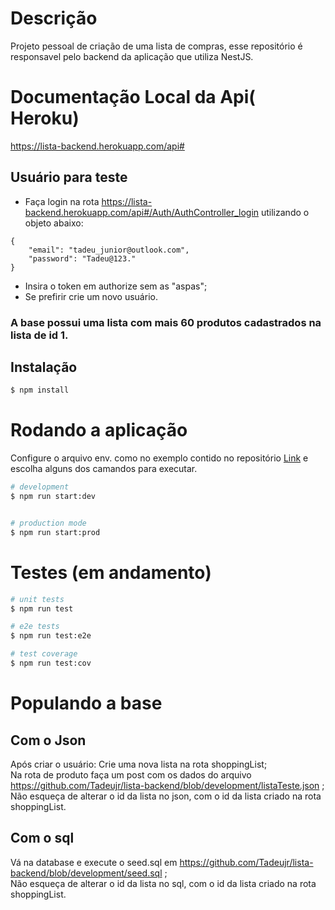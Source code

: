 # Descrição

Projeto pessoal de criação de uma lista de compras, esse repositório é responsavel pelo backend da aplicação que utiliza NestJS.

# Documentação Local da Api( Heroku) <br>
https://lista-backend.herokuapp.com/api#



## Usuário para teste <br>
* Faça login na rota https://lista-backend.herokuapp.com/api#/Auth/AuthController_login utilizando o objeto abaixo:<br>
```
{
    "email": "tadeu_junior@outlook.com",
    "password": "Tadeu@123."
}

```
* Insira o token em authorize sem as "aspas";
* Se prefirir crie um novo usuário.<br>

### A base possui uma lista com mais 60 produtos cadastrados na lista de id 1.


## Instalação

```bash
$ npm install

```

# Rodando a aplicação
Configure o arquivo env. como no exemplo contido no repositório <a href="https://github.com/Tadeujr/lista-backend/blob/development/.env.example">Link</a> e escolha alguns dos camandos para executar.
```bash
# development
$ npm run start:dev


# production mode
$ npm run start:prod
```

# Testes (em andamento)

```bash
# unit tests
$ npm run test

# e2e tests
$ npm run test:e2e

# test coverage
$ npm run test:cov
```


# Populando a base
## Com o Json
Após criar o usuário:
 Crie uma nova lista na rota shoppingList;<br>
 Na rota de produto faça um post com os dados do arquivo https://github.com/Tadeujr/lista-backend/blob/development/listaTeste.json ;<br>
 Não esqueça de alterar o id da lista no json, com o id da lista criado na rota shoppingList.
 
## Com o sql
  Vá na database e execute o seed.sql em https://github.com/Tadeujr/lista-backend/blob/development/seed.sql ;<br>
  Não esqueça de alterar o id da lista no sql, com o id da lista criado na rota shoppingList.
